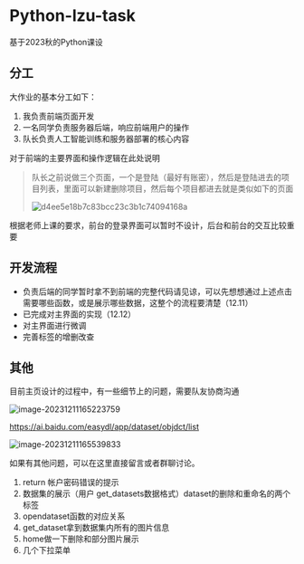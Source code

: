 # Python-lzu-task

基于2023秋的Python课设

## 分工

大作业的基本分工如下：

1. 我负责前端页面开发
2. 一名同学负责服务器后端，响应前端用户的操作
3. 队长负责人工智能训练和服务器部署的核心内容

对于前端的主要界面和操作逻辑在此处说明

> 队长之前说做三个页面，一个是登陆（最好有账密），然后是登陆进去的项目列表，里面可以新建删除项目，然后每个项目都进去就是类似如下的页面
>
> ![d4ee5e18b7c83bcc23c3b1c74094168a](https://typora-zpc.oss-cn-beijing.aliyuncs.com/202312111528845.png)

根据老师上课的要求，前台的登录界面可以暂时不设计，后台和前台的交互比较重要

## 开发流程

- 负责后端的同学暂时拿不到前端的完整代码请见谅，可以先想想通过上述点击需要哪些函数，或是展示哪些数据，这整个的流程要清楚（12.11）
- 已完成对主界面的实现（12.12）
- 对主界面进行微调
- 完善标签的增删改查

## 其他

目前主页设计的过程中，有一些细节上的问题，需要队友协商沟通

![image-20231211165223759](https://typora-zpc.oss-cn-beijing.aliyuncs.com/202312111652253.png)

https://ai.baidu.com/easydl/app/dataset/objdct/list

![image-20231211165539833](https://typora-zpc.oss-cn-beijing.aliyuncs.com/202312111655976.png)

如果有其他问题，可以在这里直接留言或者群聊讨论。

1. return 帐户密码错误的提示
2. 数据集的展示（用户 get_datasets数据格式）dataset的删除和重命名的两个标签
3. opendataset函数的对应关系
4. get_dataset拿到数据集内所有的图片信息
5. home做一下删除和部分图片展示
6. 几个下拉菜单
